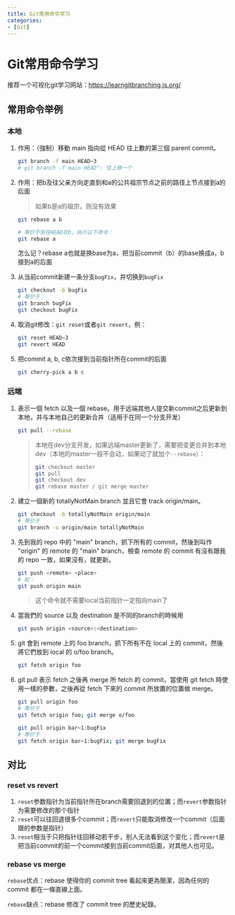 ```yaml
---
title: Git常用命令学习
categories:
- [Git]
---
```


#  Git常用命令学习

推荐一个可视化git学习网站：https://learngitbranching.js.org/

## 常用命令举例

### 本地

1. 作用：（強制）移動 main 指向從 HEAD 往上數的第三個 parent commit。

   ```bash
   git branch -f main HEAD~3
   # git branch -f main HEAD^: 往上移一个
   ```

2. 作用：把b及往父亲方向走直到和a的公共祖宗节点之前的路径上节点接到a的后面

   > 如果b是a的祖宗，则没有效果

   ```bash
   git rebase a b
   
   # 等价于现在HEAD在b，执行以下命令：
   git rebase a
   ```

   怎么记？rebase a也就是换base为a，把当前commit（b）的base换成a，b接到a的后面

3. 从当前commit新建一条分支`bugFix`，并切换到`bugFix`

   ```bash 
   git checkout -b bugFix
   # 等价于：
   git branch bugFix
   git checkout bugFix
   ```

4. 取消git修改：`git reset`或者`git revert`，例：

   ```bash
   git reset HEAD~3
   git revert HEAD
   ```

5. 把commit a, b, c依次接到当前指针所在commit的后面

   ```bash
   git cherry-pick a b c
   ```


### 远端

1. 表示一個 fetch 以及一個 rebase。用于远端其他人提交新commit之后更新到本地，并与本地自己的更新合并（适用于在同一个分支开发）

   ```bash
   git pull --rebase
   ```

   > 本地在dev分支开发，如果远端master更新了，需要把变更合并到本地dev（本地的master一般不会动，如果动了就加个`--rebase`）：
   >
   > ```bash
   > git checkout master
   > git pull
   > git checkout dev
   > git rebase master / git merge master
   > ```
   >
   > 

2. 建立一個新的 totallyNotMain branch 並且它會 track origin/main。

   ```bash
   git checkout -b totallyNotMain origin/main
   # 等价于
   git branch -u origin/main totallyNotMain
   ```

   

3. 先到我的 repo 中的 "main" branch，抓下所有的 commit，然後到叫作 "origin" 的 remote 的 "main" branch，檢查 remote 的 commit 有沒有跟我的 repo 一致，如果沒有，就更新。

   ```bash
   git push <remote> <place>
   # 如：
   git push origin main
   ```

   > 这个命令就不需要local当前指针一定指向main了

4. 當我們的 source 以及 destination 是不同的branch的時候用

   ```bash
   git push origin <source>:<destination>
   ```

   

5. git 會到 remote 上的 foo branch，抓下所有不在 local 上的 commit，然後將它們放到 local 的 o/foo branch。

   ```bash
   git fetch origin foo
   ```

   

6. git pull 表示 fetch 之後再 merge 所 fetch 的 commit，當使用 git fetch 時使用一樣的參數，之後再從 fetch 下來的 commit 所放置的位置做 merge。

   ```bash
   git pull origin foo
   # 等价于
   git fetch origin foo; git merge o/foo
   
   git pull origin bar~1:bugFix
   # 等价于
   git fetch origin bar~1:bugFix; git merge bugFix
   ```

   

## 对比

### reset vs revert

1. `reset`参数指针为当前指针所在branch需要回退到的位置；而`revert`参数指针为需要修改的那个指针
2. `reset`可以往回退很多个commit；而`revert`只能取消修改一个commit（后面跟的参数是指针）
3. `reset`相当于只把指针往回移动若干步，别人无法看到这个变化；而`revert`是把当前commit的前一个commit接到当前commit后面，对其他人也可见。

### rebase vs merge

`rebase`优点：rebase 使得你的 commit tree 看起來更為簡潔，因為任何的 commit 都在一條直線上面。

`rebase`缺点：rebase 修改了 commit tree 的歷史紀錄。